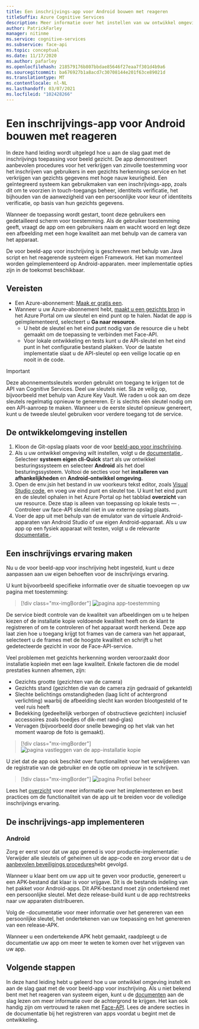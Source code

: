 ```yaml
---
title: Een inschrijvings-app voor Android bouwen met reageren
titleSuffix: Azure Cognitive Services
description: Meer informatie over het instellen van uw ontwikkel omgeving en het implementeren van een app voor het inschrijven van een gezicht om toestemming van klanten te krijgen.
author: PatrickFarley
manager: nitinme
ms.service: cognitive-services
ms.subservice: face-api
ms.topic: conceptual
ms.date: 11/17/2020
ms.author: pafarley
ms.openlocfilehash: 218579176b807bbdae85646f27eaa7f301d4b9a6
ms.sourcegitcommit: ba676927b1a8acd7c30708144e201f63ce89021d
ms.translationtype: MT
ms.contentlocale: nl-NL
ms.lasthandoff: 03/07/2021
ms.locfileid: "102428266"
---
```

# <a name="build-an-enrollment-app-for-android-with-react"></a>Een inschrijvings-app voor Android bouwen met reageren

In deze hand leiding wordt uitgelegd hoe u aan de slag gaat met de inschrijvings toepassing voor beeld gezicht. De app demonstreert aanbevolen procedures voor het verkrijgen van zinvolle toestemming voor het inschrijven van gebruikers in een gezichts herkennings service en het verkrijgen van gezichts gegevens met hoge nauw keurigheid. Een geïntegreerd systeem kan gebruikmaken van een inschrijvings-app, zoals dit om te voorzien in touch-toegangs beheer, identiteits verificatie, het bijhouden van de aanwezigheid van een persoonlijke voor keur of identiteits verificatie, op basis van hun gezichts gegevens.

Wanneer de toepassing wordt gestart, toont deze gebruikers een gedetailleerd scherm voor toestemming. Als de gebruiker toestemming geeft, vraagt de app om een gebruikers naam en wacht woord en legt deze een afbeelding met een hoge kwaliteit aan met behulp van de camera van het apparaat.

De voor beeld-app voor inschrijving is geschreven met behulp van Java script en het reagerende systeem eigen Framework. Het kan momenteel worden geïmplementeerd op Android-apparaten. meer implementatie opties zijn in de toekomst beschikbaar.

## <a name="prerequisites"></a>Vereisten 

* Een Azure-abonnement: [Maak er gratis een](https://azure.microsoft.com/free/cognitive-services/).  
* Wanneer u uw Azure-abonnement hebt, [maakt u een gezichts bron](https://portal.azure.com/#create/Microsoft.CognitiveServicesFace) in het Azure Portal om uw sleutel en eind punt op te halen. Nadat de app is geïmplementeerd, selecteert u **Ga naar resource**.  
  * U hebt de sleutel en het eind punt nodig van de resource die u hebt gemaakt om de toepassing te verbinden met Face-API.  
  * Voor lokale ontwikkeling en tests kunt u de API-sleutel en het eind punt in het configuratie bestand plakken. Voor de laatste implementatie slaat u de API-sleutel op een veilige locatie op en nooit in de code.  

> [!IMPORTANT]
> Deze abonnementssleutels worden gebruikt om toegang te krijgen tot de API van Cognitive Services. Deel uw sleutels niet. Sla ze veilig op, bijvoorbeeld met behulp van Azure Key Vault. We raden u ook aan om deze sleutels regelmatig opnieuw te genereren. Er is slechts één sleutel nodig om een API-aanroep te maken. Wanneer u de eerste sleutel opnieuw genereert, kunt u de tweede sleutel gebruiken voor verdere toegang tot de service.

## <a name="set-up-the-development-environment"></a>De ontwikkelomgeving instellen

1. Kloon de Git-opslag plaats voor de voor [beeld-app voor inschrijving](https://github.com/azure-samples/cognitive-services-FaceAPIEnrollmentSample).
1. Als u uw ontwikkel omgeving wilt instellen, volgt u de <a href="https://reactnative.dev/docs/environment-setup"  title=" reageren systeem eigen "  target="_blank"> documentatie </a> . Selecteer **systeem eigen cli-Quick** start als uw ontwikkel besturingssysteem en selecteer **Android** als het doel besturingssysteem. Voltooi de secties voor het **installeren van afhankelijkheden** en **Android-ontwikkel omgeving**.
1. Open de env.jsin het bestand in uw voorkeurs tekst editor, zoals [Visual Studio code](https://code.visualstudio.com/), en voeg uw eind punt en sleutel toe. U kunt het eind punt en de sleutel ophalen in het Azure Portal op het tabblad **overzicht** van uw resource. Deze stap is alleen van toepassing op lokale tests &mdash; . Controleer uw face-API sleutel niet in uw externe opslag plaats.
1. Voer de app uit met behulp van de emulator van de virtuele Android-apparaten van Android Studio of uw eigen Android-apparaat. Als u uw app op een fysiek apparaat wilt testen, volgt u de relevante <a href="https://reactnative.dev/docs/running-on-device"  title=" reageren systeem eigen "  target="_blank"> documentatie </a> .  


## <a name="create-an-enrollment-experience"></a>Een inschrijvings ervaring maken  

Nu u de voor beeld-app voor inschrijving hebt ingesteld, kunt u deze aanpassen aan uw eigen behoeften voor de inschrijvings ervaring.

U kunt bijvoorbeeld specifieke informatie over de situatie toevoegen op uw pagina met toestemming:

> [!div class="mx-imgBorder"]
> ![pagina app-toestemming](./media/enrollment-app/1-consent-1.jpg)

De service biedt controle van de kwaliteit van afbeeldingen om u te helpen kiezen of de installatie kopie voldoende kwaliteit heeft om de klant te registreren of om te controleren of het apparaat wordt herkend. Deze app laat zien hoe u toegang krijgt tot frames van de camera van het apparaat, selecteert u de frames met de hoogste kwaliteit en schrijft u het gedetecteerde gezicht in voor de Face-API-service. 

Veel problemen met gezichts herkenning worden veroorzaakt door installatie kopieën met een lage kwaliteit. Enkele factoren die de model prestaties kunnen afnemen, zijn:
* Gezichts grootte (gezichten van de camera)
* Gezichts stand (gezichten die van de camera zijn gedraaid of gekanteld)
* Slechte belichtings omstandigheden (laag licht of achtergrond verlichting) waarbij de afbeelding slecht kan worden blootgesteld of te veel ruis heeft
* Bedekking (gedeeltelijk verborgen of obstructieve gezichten) inclusief accessoires zoals hoedjes of dik-met rand-glas)
* Vervagen (bijvoorbeeld door snelle beweging op het vlak van het moment waarop de foto is gemaakt). 

> [!div class="mx-imgBorder"]
> ![pagina vastleggen van de app-installatie kopie](./media/enrollment-app/4-instruction.jpg)

U ziet dat de app ook beschikt over functionaliteit voor het verwijderen van de registratie van de gebruiker en de optie om opnieuw in te schrijven.

> [!div class="mx-imgBorder"]
> ![pagina Profiel beheer](./media/enrollment-app/10-manage-2.jpg)

Lees het [overzicht](enrollment-overview.md) voor meer informatie over het implementeren en best practices om de functionaliteit van de app uit te breiden voor de volledige inschrijvings ervaring.

## <a name="deploy-the-enrollment-app"></a>De inschrijvings-app implementeren

### <a name="android"></a>Android

Zorg er eerst voor dat uw app gereed is voor productie-implementatie: Verwijder alle sleutels of geheimen uit de app-code en zorg ervoor dat u de [aanbevolen beveiligings procedures](../cognitive-services-security.md?tabs=command-line%2ccsharp)hebt gevolgd.

Wanneer u klaar bent om uw app uit te geven voor productie, genereert u een APK-bestand dat klaar is voor vrijgave. Dit is de bestands indeling van het pakket voor Android-apps. Dit APK-bestand moet zijn ondertekend met een persoonlijke sleutel. Met deze release-build kunt u de app rechtstreeks naar uw apparaten distribueren. 

Volg de <a href="https://developer.android.com/studio/publish/preparing#publishing-build"  title=" voor bereiding voor het vrijgeven van de release "  target="_blank"> </a> -documentatie voor meer informatie over het genereren van een persoonlijke sleutel, het ondertekenen van uw toepassing en het genereren van een release-APK.  

Wanneer u een ondertekende APK hebt gemaakt, raadpleegt u de documentatie uw app <a href="https://developer.android.com/studio/publish"  title=" publiceren publiceren "  target="_blank"> </a> om meer te weten te komen over het vrijgeven van uw app.

## <a name="next-steps"></a>Volgende stappen  

In deze hand leiding hebt u geleerd hoe u uw ontwikkel omgeving instelt en aan de slag gaat met de voor beeld-app voor inschrijving. Als u niet bekend bent met het reageren van systeem eigen, kunt u de [documenten](https://reactnative.dev/docs/getting-started) aan de slag lezen om meer informatie over de achtergrond te krijgen. Het kan ook handig zijn om vertrouwd te raken met [Face-API](Overview.md). Lees de andere secties in de documentatie bij het registreren van apps voordat u begint met de ontwikkeling.